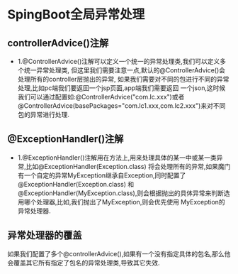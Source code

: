 # SpingBoot全局异常处理

## controllerAdvice()注解
+ 1.@ControllerAdvice()注解可以定义一个统一的异常处理类,我们可以定义多个统一异常处理类,
    但这里我们需要注意一点,默认的@ControllerAdvice()会处理所有的controller层抛出的异常,
    如果我们需要对不同的包进行不同的异常处理,比如pc端我们要返回一个jsp页面,app端我们需要返回
    一个json,这时候我们可以通过配置如:@ControllerAdvice("com.lc.xxx")或者
    @ControllerAdvice(basePackages="com.lc1.xxx,com.lc2.xxx")来对不同包的异常进行处理.
 
## @ExceptionHandler()注解
+ 1.@ExceptionHandler()注解用在方法上,用来处理具体的某一中或某一类异常,比如@ExceptionHandler(Exception.class)
    将会处理所有的异常,如果魔门有一个自定的异常MyException继承自Exception,同时配置了@ExceptionHandler(Exception.class)
    和@ExceptionHandler(MyException.class),则会根据抛出的具体异常来判断选用哪个处理器,比如,我们抛出了MyException,则会优先使用
    MyException的异常处理器.

## 异常处理器的覆盖
如果我们配置了多个@controllerAdvice(),如果有一个没有指定具体的包名,那么他会覆盖其它所有指定了包名的异常处理类,导致其它失效.
    